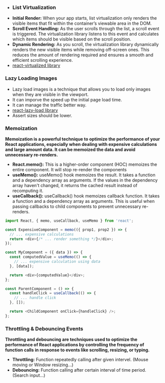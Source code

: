 * ### List Virtualization
- __Initial Render:__ When your app starts, list virtualization only renders the visible items that fit within the container’s viewable area in the DOM.
- __Scroll Event Handling:__ As the user scrolls through the list, a scroll event is triggered. The virtualization library listens to this event and calculates which items should be visible based on the scroll position.
- __Dynamic Rendering:__ As you scroll, the virtualization library dynamically renders the new visible items while removing off-screen ones. This reduces the amount of rendering required and ensures a smooth and efficient scrolling experience.
- [react-virtualized library](https://www.npmjs.com/package/react-virtualized)

### Lazy Loading Images
- Lazy load images is a technique that allows you to load only images when they are visible in the viewport.
- It can imporve the speed up the initial page load time.
- It can manage the traffic better way.
- [react-lazy-load library](https://www.npmjs.com/package/react-lazy-load)
- Assert sizes should be lower. 

### Memoization
__Memoization is a powerful technique to optimize the performance of your React applications, especially when dealing with expensive calculations and large amount data. It can be memoized the data and avoid unnecessary re-renders.__
- __React.memo():__ This is a higher-order component (HOC) memoizes the entire component. It will stop re-render the components
- __useMemo():__ useMemo() hook memoizes the result. It takes a function and a dependency array as arguments. If the values in the dependency array haven't changed, it returns the cached result instead of recomputing it.
- __useCallback():__ useCallback() hook memoizes callback function. It takes a function and a dependency array as arguments. This is useful when passing callbacks to child components to prevent unnecessary re-renders.
```javascript
import React, { memo, useCallback, useMemo } from 'react';

const ExpensiveComponent = memo(({ prop1, prop2 }) => {
  // ... expensive calculations
  return <div>{/* ... render something */}</div>;
});

const MyComponent = ({ data }) => {
  const computedValue = useMemo(() => {
    // ... expensive calculation using data
  }, [data]);

  return <div>{computedValue}</div>;
};

const ParentComponent = () => {
  const handleClick = useCallback(() => {
    // ... handle click
  }, []);

  return <ChildComponent onClick={handleClick} />;
};
```

### Throttling & Debouncing Events
__Throttling and debouncing are techniques used to optimize the performance of React applications by controlling the frequency of function calls in response to events like scrolling, resizing, or typing.__
- __Throttling:__ Function repeatedly calling after given intervel. (Mouse moving or Window resizing...)
- __Debouncing:__ Function calling after certain interval of time period. (Search input...)
